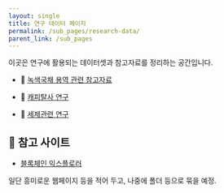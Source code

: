 ```yaml
---
layout: single
title: 연구 데이터 페이지
permalink: /sub_pages/research-data/
parent_link: /sub_pages
---
```


이곳은 연구에 활용되는 데이터셋과 참고자료를 정리하는 공간입니다.

- 📁 [녹색국채 용역 관련 참고자료](/sub_pages/research-data/녹색국채_용역/)

- 📁 [캐피탈사 연구](/sub_pages/research-data/개소세_캐피탈)

- 📁 [세제관련 연구](/sub_pages/research-data/세제관련)



## 🔗 참고 사이트
- [블록체인 익스플로러](https://www.blockchain.com/explorer)

일단 흥미로운 웹페이지 등을 적어 두고, 나중에 폴더 등으로 묶을 예정.